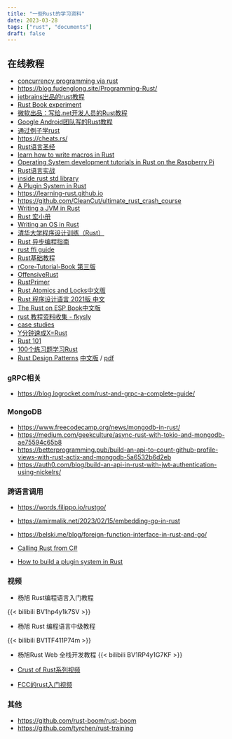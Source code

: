 ```yaml
---
title: "一些Rust的学习资料"
date: 2023-03-28
tags: ["rust", "documents"]
draft: false
---
```

## 在线教程
+ [concurrency programming via rust](https://github.com/smallnest/concurrency-programming-via-rust)
+ https://blog.fudenglong.site/Programming-Rust/
+ [jetbrains出品的rust教程](https://github.com/jetbrains-academy/rustlings-course)
+ [Rust Book experiment](https://rust-book.cs.brown.edu)
+ [微软出品：写给.net开发人员的Rust教程](https://microsoft.github.io/rust-for-dotnet-devs/latest/)
+ [Google Android团队写的Rust教程](https://github.com/google/comprehensive-rust)
+ [通过例子学rust](https://rustwiki.org/zh-CN/rust-by-example/)
+ https://cheats.rs/
+ [Rust语言圣经](https://course.rs)
+ [learn how to write macros in Rust](https://tfpk.github.io/macrokata/)
+ [Operating System development tutorials in Rust on the Raspberry Pi](https://github.com/rust-embedded/rust-raspberrypi-OS-tutorials)
+ [Rust语言实战](https://zh.practice.rs)
+ [inside rust std library](https://github.com/Warrenren/inside-rust-std-library)
+ [A Plugin System in Rust](https://nullderef.com/series/rust-plugins/)
+ https://learning-rust.github.io
+ https://github.com/CleanCut/ultimate_rust_crash_course
+ [Writing a JVM in Rust](https://andreabergia.com/series/writing-a-jvm-in-rust/)
+ [Rust 宏小册](https://zjp-cn.github.io/tlborm/)
+ [Writing an OS in Rust ](https://os.phil-opp.com/zh-CN/)
+ [清华大学程序设计训练（Rust）](https://lab.cs.tsinghua.edu.cn/rust/)
+ [Rust 异步编程指南](https://github.com/rustlang-cn/async-book)
+ [rust ffi guide](https://www.michaelfbryan.com/rust-ffi-guide/)
+ [Rust基础教程](http://docs.os2edu.cn)
+ [rCore-Tutorial-Book 第三版](https://rcore-os.cn/rCore-Tutorial-Book-v3/index.html)
+ [OffensiveRust](https://github.com/0xTriboulet/OffensiveRust#offensiverust)
+ [RustPrimer](https://rustcc.gitbooks.io/rustprimer/content/)
+ [Rust Atomics and Locks中文版 ](https://atomics.rs)
+ [Rust 程序设计语言 2021版 中文](https://github.com/KaiserY/trpl-zh-cn)
+ [The Rust on ESP Book中文版](https://narukara.github.io/rust-on-esp-book-zh-cn/)
+ [rust 教程资料收集 - fkysly](https://graceful-direction-b61.notion.site/Rust-fkysly-7e1a57dd614b4a2d9173b09ab9506895)
+ [case studies](https://github.com/dtolnay/case-studies)
+ [Y分钟速成X=Rust](https://learnxinyminutes.com/docs/zh-cn/rust-cn/)
+ [Rust 101](https://www.ralfj.de/projects/rust-101/main.html)
+ [100个练习题学习Rust](https://colobu.com/rust100)
+ [Rust Design Patterns](https://rust-unofficial.github.io/patterns/)  [中文版](https://fomalhauthmj.github.io/patterns/intro.html) / [pdf](https://rust-unofficial.github.io/patterns/rust-design-patterns.pdf)
### gRPC相关
+ https://blog.logrocket.com/rust-and-grpc-a-complete-guide/

### MongoDB
+ https://www.freecodecamp.org/news/mongodb-in-rust/
+ https://medium.com/geekculture/async-rust-with-tokio-and-mongodb-ae75594c65b8
+ https://betterprogramming.pub/build-an-api-to-count-github-profile-views-with-rust-actix-and-mongodb-5a6532b6d2eb
+ https://auth0.com/blog/build-an-api-in-rust-with-jwt-authentication-using-nickelrs/

### 跨语言调用
+ https://words.filippo.io/rustgo/

+ https://amirmalik.net/2023/02/15/embedding-go-in-rust

+ https://belski.me/blog/foreign-function-interface-in-rust-and-go/

+ [Calling Rust from C#](https://dev.to/living_syn/calling-rust-from-c-6hk)

+ [How to build a plugin system in Rust](https://www.arroyo.dev/blog/rust-plugin-systems)

### 视频
+ 杨旭 Rust编程语言入门教程

{{< bilibili BV1hp4y1k7SV >}}  

+ 杨旭 Rust 编程语言中级教程

 {{< bilibili BV1TF411P74m >}}  

 + 杨旭Rust Web 全栈开发教程
{{< bilibili BV1RP4y1G7KF >}}  

+ [Crust of Rust系列视频]( https://www.youtube.com/watch?v=rMGWeSjctlY)

+ [FCC的rust入门视频](https://www.youtube.com/watch?v=BpPEoZW5IiY)

### 其他
+ https://github.com/rust-boom/rust-boom
+ https://github.com/tyrchen/rust-training